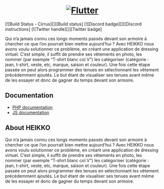 <a href="https://flutter.dev/">
  <h1 align="center">
    <picture>
      <source media="(prefers-color-scheme: dark)" srcset="https://drive.google.com/file/d/1RMb3C2OMLypfcCsxOnoeyT8KR5zBA2IT/view?usp=sharing">
      <img alt="Flutter" src="https://drive.google.com/file/d/1RMb3C2OMLypfcCsxOnoeyT8KR5zBA2IT/view?usp=sharing">
    </picture>
  </h1>
</a>
[![Build Status - Cirrus][]][Build status]
[![Discord badge][]][Discord instructions]
[![Twitter handle][]][Twitter badge]

Qui n’a jamais connu ces longs moments passés devant son armoire à chercher ce que l’on pourrait bien mettre aujourd’hui ? 
Avec HEIKKO nous avons voulu solutionner ce problème, en créant une application de dressing virtuel. 
C’est simple, il suffit de prendre ses vêtements en photo, les nommer (par exemple “T-shirt blanc col V”) les catégoriser (catégorie : jean, t-shirt, veste, etc, marque, saison et couleur). Une fois cette étape passée on peut alors programmer des tenues en sélectionnant les vêtement précédemment ajoutés. 
Le but étant de visualiser ses tenues avant même de les essayer et donc de gagner du temps devant son armoire.

## Documentation

* [PHP documentation]([https://flutter.dev/docs](https://www.php.net/docs.php))
* [JS documentation]([https://github.com/flutter/flutter/wiki](https://devdocs.io/javascript/))

## About HEIKKO

Qui n’a jamais connu ces longs moments passés devant son armoire à chercher ce que l’on pourrait bien mettre aujourd’hui ? 
Avec HEIKKO nous avons voulu solutionner ce problème, en créant une application de dressing virtuel. 
C’est simple, il suffit de prendre ses vêtements en photo, les nommer (par exemple “T-shirt blanc col V”) les catégoriser (catégorie : jean, t-shirt, veste, etc, marque, saison et couleur). Une fois cette étape passée on peut alors programmer des tenues en sélectionnant les vêtement précédemment ajoutés. 
Le but étant de visualiser ses tenues avant même de les essayer et donc de gagner du temps devant son armoire.

